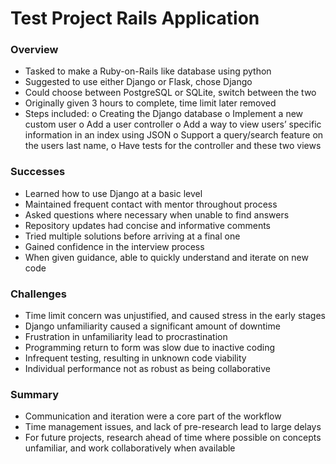 # Test Project Rails Application

### Overview

-	Tasked to make a Ruby-on-Rails like database using python
-	Suggested to use either Django or Flask, chose Django
-	Could choose between PostgreSQL or SQLite, switch between the two
-	Originally given 3 hours to complete, time limit later removed
-	Steps included:
  o	Creating the Django database
  o	Implement a new custom user
  o	Add a user controller
  o	Add a way to view users’ specific information in an index using JSON
  o	Support a query/search feature on the users last name,
  o	Have tests for the controller and these two views 

### Successes 

-	Learned how to use Django at a basic level
-	Maintained frequent contact with mentor throughout process 
-	Asked questions where necessary when unable to find answers 
-	Repository updates had concise and informative comments
-	Tried multiple solutions before arriving at a final one
-	Gained confidence in the interview process
-	When given guidance, able to quickly understand and iterate on new code

### Challenges 

-	Time limit concern was unjustified, and caused stress in the early stages
-	Django unfamiliarity caused a significant amount of downtime
-	Frustration in unfamiliarity lead to procrastination
-	Programming return to form was slow due to inactive coding 
-	Infrequent testing, resulting in unknown code viability
-	Individual performance not as robust as being collaborative 

### Summary

-	Communication and iteration were a core part of the workflow
-	Time management issues, and lack of pre-research lead to large delays
-	For future projects, research ahead of time where possible on concepts unfamiliar, and work collaboratively when available
